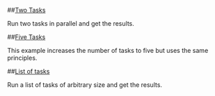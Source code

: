 ##[Two Tasks](FetchTwo.elm)

Run two tasks in parallel and get the results.

##[Five Tasks](FetchFive.elm)

This example increases the number of tasks to five but uses the same principles.

##[List of tasks](FetchList.elm)

Run a list of tasks of arbitrary size and get the results.